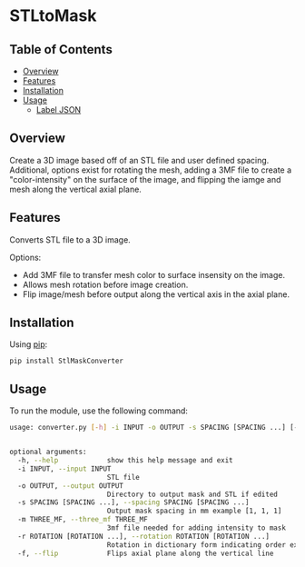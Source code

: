 # STLtoMask

## Table of Contents

- [Overview](#overview)
- [Features](#features)
- [Installation](#installation)
- [Usage](#usage)
  - [Label JSON](#label-json)

  
## Overview

Create a 3D image based off of an STL file and user defined spacing. Additional, options exist for rotating the mesh, adding a 3MF file to create a "color-intensity" on the surface of the image, and flipping the iamge and mesh along the vertical axial plane.

## Features

Converts STL file to a 3D image.

Options:
  - Add 3MF file to transfer mesh color to surface insensity on the image.
  - Allows mesh rotation before image creation.
  - Flip image/mesh before output along the vertical axis in the axial plane.


## Installation
Using [pip](https://pip.pypa.io/en/stable/):
```
pip install StlMaskConverter
```

## Usage
To run the module, use the following command:

```bash
usage: converter.py [-h] -i INPUT -o OUTPUT -s SPACING [SPACING ...] [-m THREE_MF] [-r ROTATION [ROTATION ...]] [-f]


optional arguments:
  -h, --help            show this help message and exit
  -i INPUT, --input INPUT
                        STL file
  -o OUTPUT, --output OUTPUT
                        Directory to output mask and STL if edited
  -s SPACING [SPACING ...], --spacing SPACING [SPACING ...]
                        Output mask spacing in mm example [1, 1, 1]
  -m THREE_MF, --three_mf THREE_MF
                        3mf file needed for adding intensity to mask
  -r ROTATION [ROTATION ...], --rotation ROTATION [ROTATION ...]
                        Rotation in dictionary form indicating order ex: {yxz: [10, 30, 0}, meaning rotate y=10 degrees then x=30 degrees
  -f, --flip            Flips axial plane along the vertical line

```

